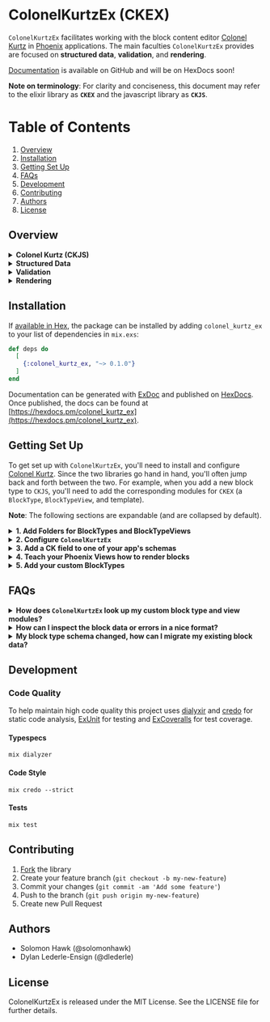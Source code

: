 # ColonelKurtzEx (CKEX)

`ColonelKurtzEx` facilitates working with the block content editor [Colonel Kurtz](https://github.com/vigetlabs/colonel-kurtz) in [Phoenix](https://www.phoenixframework.org/) applications. The main faculties `ColonelKurtzEx` provides are focused on **structured data**, **validation**, and **rendering**.

[Documentation](http://code.viget.com/colonel_kurtz_ex/) is available on GitHub and will be on HexDocs soon!

**Note on terminology**: For clarity and conciseness, this document may refer to the elixir library as **`CKEX`** and the javascript library as **`CKJS`**.

# Table of Contents
1. [Overview](#overview)
2. [Installation](#installation)
3. [Getting Set Up](#getting-set-up)
4. [FAQs](#faqs)
5. [Development](#development)
6. [Contributing](#contributing)
7. [Authors](#authors)
8. [License](#license)

## Overview

<details>
  <summary>
    <strong>Colonel Kurtz (CKJS)</strong>
  </summary>

  Colonel Kurtz is a block content editor implemented in JS.

  It is recommended that you have a reasonable understanding of `CKJS` and how to use it before diving into `CKEX`. Specifically, how the data is structured and how to extend its functionality with new block types. Head over to [the repo](https://github.com/vigetlabs/colonel-kurtz) for more information.

  Here's a brief summary of the basics to better orient you to some concepts relevant to `CKEX`:

  1. `CKJS` produces a (potentially deeply) nested tree of `blocks` in JSON format.
  2. A `block` has the following fields: `type`, `content`, and `blocks` (the latter represents any nested child blocks).
  3. When you define a `CKJS` block type, you implement it using a React Component which affords you great flexibility when it comes to the UI you present to users of your application.
</details>

<details>
  <summary>
    <strong>Structured Data</strong>
  </summary>

  Anyone familiar with Elixir and the surrounding community is likely to already understand the benefits of structured data. This isn't an essay on the subject but suffice to say that we believe in using named structs and predictable data wherever possible. One of the main motivations of `ColonelKurtzEx` is to convert `CKJS` JSON into named  structs.
</details>

<details>
  <summary>
    <strong>Validation</strong>
  </summary>

  Data integrity is crucial to building robust software and validation is important for helping users create valid data through providing helpful error messages. `ColonelKurtzEx` gives developers the ability to validate `CKJS` JSON data by leveraging [Ecto Changesets](https://hexdocs.pm/ecto/Ecto.Changeset.html#content) which should be familiar to many Elixir developers. If you've done anything with databases or validation you've likely used `Ecto` and will be familiar with how to implement validation rules for CK data using `CKEX`.
</details>

<details>
  <summary>
    <strong>Rendering</strong>
  </summary>

  `ColonelKurtzEx` provides a `BlockTypeView` macro that can be used in [Phoenix Views](https://hexdocs.pm/phoenix/Phoenix.View.html#content). A block type view, aside from being a normal Phoenix View (used to handle presentation of data), controls whether a block can render by specifying an implementation for `renderable?/1`. The default is `true`, but modules that `use` the macro may override this method to enable more fine-grained control over whether a block should be rendered based on its current data.

  For example, you might need to model a block that requires exactly 3 images to be defined in its data. If a greater or lesser number is specified, the block type view can disable rendering (e.g. to prevent invalid layouts from happening). However, you should try to implement these rules in your block type validation to prevent invalid data from reaching the database in the first place.
</details>

## Installation

If [available in Hex](https://hex.pm/docs/publish), the package can be installed by adding `colonel_kurtz_ex` to your list of dependencies in `mix.exs`:

```elixir
def deps do
  [
    {:colonel_kurtz_ex, "~> 0.1.0"}
  ]
end
```

Documentation can be generated with [ExDoc](https://github.com/elixir-lang/ex_doc) and published on [HexDocs](https://hexdocs.pm). Once published, the docs can be found at [https://hexdocs.pm/colonel_kurtz_ex](https://hexdocs.pm/colonel_kurtz_ex).

## Getting Set Up

To get set up with `ColonelKurtzEx`, you'll need to install and configure [Colonel Kurtz](https://github.com/vigetlabs/colonel-kurtz). Since the two libraries go hand in hand, you'll often jump back and forth between the two. For example, when you add a new block type to `CKJS`, you'll need to add the corresponding modules for `CKEX` (a `BlockType`, `BlockTypeView`, and template).

**Note**: The following sections are expandable (and are collapsed by default).

<details>
  <summary>
    <strong>1. Add Folders for BlockTypes and BlockTypeViews</strong>
  </summary>

  After adding the library to your dependencies, you'll want to define a few modules in the scope of your application. One for your custom `BlockType` definitions, and one for your `BlockTypeView`s.

  **Note:** *it is important that each of these concepts live inside some module namespace in your application so that the library can look up specific block type and view modules at runtime.*

<details>
  <summary>
    See an example
  </summary>

  For example, assuming a standard phoenix project structure:

  1. Create a new subfolder inside `lib/your_app_web/views/`, using whatever name you'd like that corresponds with the module you'll be defining views inside (e.g. `lib/your_app_web/blocks/` folder and `YourAppWeb.Blocks` module.).

  2. Create a new subfolder inside `lib/your_app/`. Again, the name doesn't matter so long as you configure `ColonelKurtzEx` correctly (more information in the following section). For example, you might creat a folder named `lib/your_app/block_types/` and to contain the `YourApp.BlockTypes` namespace.
</details>

  ---
</details>

<details>
  <summary>
    <strong>
      2. Configure <code>ColonelKurtzEx</code>
    </strong>
  </summary>

  Add the following to your `config/config.exs` to allow `CKEX` to locate your custom `BlockType` and `BlockTypeView` modules:

  ```elixir
  config :colonel_kurtz_ex, ColonelKurtz,
    block_views: YourApp.Blocks,
    block_types: YourApp.BlockTypes
  ```

  ---
</details>

<details>
  <summary>
    <strong>
      3. Add a CK field to one of your app's schemas</code>
    </strong>
  </summary>

  1. First, amend the schema to add a new field that will hold your `CKJS` data:

      ```elixir
      defmodule YourApp.Post do
        use Ecto.Schema

        # 1. alias the custom ecto type
        alias ColonelKurtzEx.EctoBlocks

        # 2. import the validation helper
        import ColonelKurtzEx.Validation, only: [validate_blocks: 2]

        schema "posts" do
          field :title, :string
          # 3. add a field of this type, named whatever you like
          field :blocks, EctoBlocks, default: []
        end

        def changeset(post, params \\ %{}) do
          post
          # 4. make sure you cast the new field in your changeset
          |> cast(params, [:title, :blocks])
          # 5. call `validate_blocks` passing the name of your field
          |> validate_blocks(:blocks)
        end
      end
      ```

      **Note:** `validate_blocks/2` can take an atom or a list of atoms if you have more than one set of blocks fields to validate.

  2. Then create the migration to add the field to your database

      ```bash
      mix ecto.gen.migration add_blocks_to_posts
      ```

  3. `EctoBlocks` expects the underlying field to be a `:map` which is implemented as a `jsonb` column in databases such as Postgres.

      ```elixir
      # priv/repo/migrations/<timestamp>_add_blocks_to_posts.exs

      defmodule YourApp.Repo.Migrations.AddBlocksToPost do
        use Ecto.Migration

        def change do
          alter table("posts") do
            add :blocks, :map
          end
        end
      end
      ```

  4. Run your migration

      ```bash
      mix ecto.migrate
      ```
  ---
</details>

<details>
  <summary>
    <strong>
      4. Teach your Phoenix Views how to render blocks
    </strong>
  </summary>

  1. Use `ColonelKurtz.Renderer.render_blocks/1` to render block content somewhere in a template.

      <details>
        <summary>
          More information
        </summary>

        You may import this method as needed in the views that will render blocks. Or, as a convenience, you may `import` this function automatically in all of your phoenix views by adding it to the `your_app_web.ex` definition for `view` (or `view_helpers` if you want it to be available for live views as well, example below).
      </details>

  2. In addition, to render the block editor in your forms, you'll want to pull in `ColonelKurtz.FormHelpers` too. The example below shows how to do this for all Phoenix Views in your application.

      <details>
        <summary>
          See an example
        </summary>

        ```elixir
        # lib/your_app_web.ex

          # ...

          defp view_helpers do
            quote do
              use Phoenix.HTML

              import Phoenix.LiveView.Helpers
              import BlogDemoWeb.LiveHelpers

              # 1. import `render_blocks/1` so that it is available for all views
              import ColonelKurtz.Renderer, only: [render_blocks: 1]

              # 2. import the form helpers to make `block_editor/2` available in your form templates
              import ColonelKurtz.FormHelpers

              import Phoenix.View

              import BlogDemoWeb.ErrorHelpers
              import BlogDemoWeb.Gettext

              alias BlogDemoWeb.Router.Helpers, as: Routes
            end
          end
          # ...
        ```
      </details>

  3. Render your blocks inside your view's show template:

      ```elixir
      # lib/your_app_web/templates/blocks/show.html.eex

      # ...

      <%= render_blocks @post.blocks %>

      # ...

      ```

  4. Render the block editor field inside your view's form:

      ```elixir
      # lib/your_app_web/templates/blocks/form.html.eex

      # ...

      <%= label f, :blocks %>
      <%= error_tag f, :blocks %>
      <%= block_editor f, :blocks %>

      # ...
      ```

  ---
</details>

<details>
  <summary>
    <strong>
      5. Add your custom BlockTypes
    </strong>
  </summary>

  **Note**: As of this writing, there remains a lot of work to do in order to provide a default set of useful block types, some of which are already provided by `CKJS`, along with generators to aide in the creation of new block types.

  1. **Create your BlockType module**: Continuing from the example scenario outlined above, create a new block type at `lib/your_app/block_types/image.ex` where `image` is just an example of a descriptive name of the block you're modeling.

      ```elixir
      # lib/your_app/block_types/image.ex

      defmodule YourApp.BlockTypes.ImageBlock do
        # 1. use the BlockType macro, and specify the type string that matches the data returned by your CKJS block type
        use ColonelKurtz.BlockType, type: "image"

        # 2. use the `defattributes` macro to specify the schema for your block's content
        defattributes(
          src: :string,
          width: :integer,
          height: :integer
        )

        # 3. optional, but encouraged - define your validation rules for the block's content
        def validate_content(_content, changeset) do
          changeset
          |> validate_required([:src, :width, :height])
          # ... any other custom validation rules you need ...
        end

        # 4. optional, as necessary - define validation rules for the block itself
        def validate(_block, changeset) do
          changeset
          # e.g. this block must have at least 1 child block
          |> validate_length(:blocks, min: 1)
        end
      end
      ```

  2. **Create your BlockView**: create a new block view at `lib/your_app_web/blocks/image_view.ex`.

      **Note:** make sure you've configured `ColonelKurtzEx` with the location of your `block_views` and `block_types`. See "**Configure `ColonelKurtzEx`**" above.

      ```elixir
      # lib/your_app_web/blocks/image_view.ex

      defmodule YourAppWeb.Blocks.ImageView do
        use YourAppWeb, :view
        use ColonelKurtz.BlockTypeView

        # optionally implement `renderable?/1`
        def renderable?(%ImageBlock{content: %{src: ""}} = block), do: false
        def renderable?(_block), do: true
      end
      ```
  ---
</details>

## FAQs

<details>
  <summary>
    <strong>
      How does <code>ColonelKurtzEx</code> look up my custom block type and view modules?
    </strong>
  </summary>

  You configure the `:block_views` and `:block_types` options for `CKEX` in your `config.exs` by providing the modules in your app that will contain your custom block types and views. When `CKEX` marshalls blocks JSON, it parses data into lists of maps using `Jason` and then looks up a block type based on the block's `type` field.

  It does so by calling `Module.concat` with the module you specified for `:block_types` and `Macro.camelize(type) <> "Block"` (e.g. `"image"` => `YourApp.BlockTypes.ImageBlock`).

  Similarly, to lookup your view modules `CKEX` calls `Module.concat` with the module you specified for `:block_views` and `Macro.camelize(type) <> "View"` (e.g. `"image"` => `YourAppWeb.Blocks.ImageView`).

  ---
</details>

<details>
  <summary>
    <strong>
      How can I inspect the block data or errors in a nice format?
    </strong>
  </summary>

  Take a look at the functions provided in `ColonelKurtz.FormHelpers`, specifically `blocks_json/3` and `block_errors_json/3`. Both of these methods accept a third argument which is a list of options to pass to `Jason.Encoder` (hint: try `pretty: true`).

  ---
</details>

<details>
  <summary>
    <strong>
      My block type schema changed, how can I migrate my existing block data?
    </strong>
  </summary>

  Congratulations, you've discovered an unsolved Hard Problem™.

  We're currently working on a proposal for library changes that might better facilitate data migrations on CK block JSON.

  In the meantime, it is recommended to leverage your RDBMS's capabilities for querying and modifying JSON. Our best advice for now is: As much as you can, try to avoid the need to migrate CK JSON data.

  ---
</details>

## Development

### Code Quality

To help maintain high code quality this project uses [dialyxir](https://github.com/jeremyjh/dialyxir) and [credo](https://github.com/rrrene/credo) for static code analysis, [ExUnit](https://hexdocs.pm/ex_unit/ExUnit.html) for testing and [ExCoveralls](https://github.com/parroty/excoveralls) for test coverage.

#### Typespecs

    mix dialyzer

#### Code Style
    mix credo --strict

#### Tests
    mix test

## Contributing

1. [Fork](http://github.com/vigetlabs/colonel_kurtz_ex/fork) the library
2. Create your feature branch (`git checkout -b my-new-feature`)
3. Commit your changes (`git commit -am 'Add some feature'`)
4. Push to the branch (`git push origin my-new-feature`)
5. Create new Pull Request

## Authors

- Solomon Hawk (@solomonhawk)
- Dylan Lederle-Ensign (@dlederle)

## License

ColonelKurtzEx is released under the MIT License. See the LICENSE file for further details.
